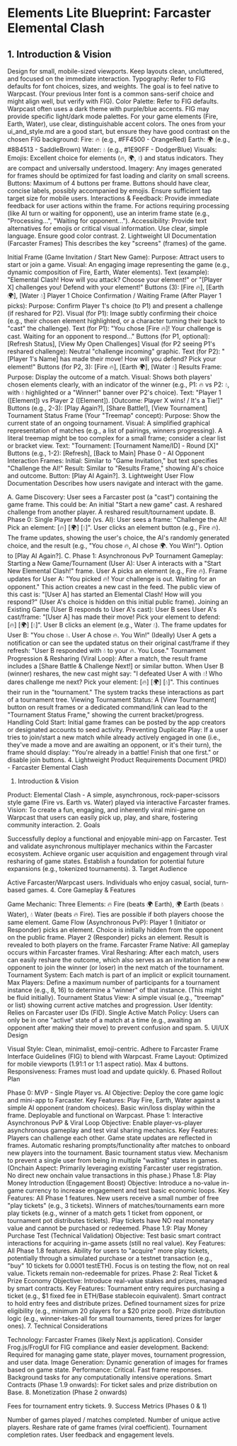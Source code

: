 # Elements Lite Blueprint: Farcaster Elemental Clash

## 1. Introduction & Vision
Design for small, mobile-sized viewports.
Keep layouts clean, uncluttered, and focused on the immediate interaction.
Typography:
Refer to FIG defaults for font choices, sizes, and weights. The goal is to feel native to Warpcast. (Your previous Inter font is a common sans-serif choice and might align well, but verify with FIG).
Color Palette:
Refer to FIG defaults. Warpcast often uses a dark theme with purple/blue accents. FIG may provide specific light/dark mode palettes.
For your game elements (Fire, Earth, Water), use clear, distinguishable accent colors. The ones from your ui_and_style.md are a good start, but ensure they have good contrast on the chosen FIG background:
Fire: 🔥 (e.g., #FF4500 - OrangeRed)
Earth: 🌍 (e.g., #8B4513 - SaddleBrown)
Water: 💧 (e.g., #1E90FF - DodgerBlue)
Visuals:
Emojis: Excellent choice for elements (🔥, 🌍, 💧) and status indicators. They are compact and universally understood.
Imagery: Any images generated for frames should be optimized for fast loading and clarity on small screens.
Buttons:
Maximum of 4 buttons per frame.
Buttons should have clear, concise labels, possibly accompanied by emojis.
Ensure sufficient tap target size for mobile users.
Interactions & Feedback:
Provide immediate feedback for user actions within the frame.
For actions requiring processing (like AI turn or waiting for opponent), use an interim frame state (e.g., "Processing...", "Waiting for opponent...").
Accessibility:
Provide text alternatives for emojis or critical visual information.
Use clear, simple language.
Ensure good color contrast.
2. Lightweight UI Documentation (Farcaster Frames)
This describes the key "screens" (frames) of the game.

Initial Frame (Game Invitation / Start New Game):
Purpose: Attract users to start or join a game.
Visual: An engaging image representing the game (e.g., dynamic composition of Fire, Earth, Water elements).
Text (example): "Elemental Clash! How will you attack? Choose your element!" or "[Player X] challenges you! Defend with your element!"
Buttons (3): [Fire 🔥], [Earth 🌍], [Water 💧]
Player 1 Choice Confirmation / Waiting Frame (After Player 1 picks):
Purpose: Confirm Player 1's choice (to P1) and present a challenge (if reshared for P2).
Visual (for P1): Image subtly confirming their choice (e.g., their chosen element highlighted, or a character turning their back to "cast" the challenge).
Text (for P1): "You chose [Fire 🔥]! Your challenge is cast. Waiting for an opponent to respond..."
Buttons (for P1, optional): [Refresh Status], [View My Open Challenges]
Visual (for P2 seeing P1's reshared challenge): Neutral "challenge incoming" graphic.
Text (for P2): "[Player 1's Name] has made their move! How will you defend? Pick your element!"
Buttons (for P2, 3): [Fire 🔥], [Earth 🌍], [Water 💧]
Results Frame:
Purpose: Display the outcome of a match.
Visual: Shows both players' chosen elements clearly, with an indicator of the winner (e.g., P1: 🔥 vs P2: 💧, with 💧 highlighted or a "Winner!" banner over P2's choice).
Text: "Player 1 ([Element]) vs Player 2 ([Element]). [Outcome: Player X wins! / It's a Tie!]"
Buttons (e.g., 2-3): [Play Again?], [Share Battle!], [View Tournament]
Tournament Status Frame (Your "Treemap" concept):
Purpose: Show the current state of an ongoing tournament.
Visual: A simplified graphical representation of matches (e.g., a list of pairings, winners progressing). A literal treemap might be too complex for a small frame; consider a clear list or bracket view.
Text: "Tournament: [Tournament Name/ID] - Round [X]"
Buttons (e.g., 1-2): [Refresh], [Back to Main]
Phase 0 - AI Opponent Interaction Frames:
Initial: Similar to "Game Invitation," but text specifies "Challenge the AI!"
Result: Similar to "Results Frame," showing AI's choice and outcome. Button: [Play AI Again?].
3. Lightweight User Flow Documentation
Describes how users navigate and interact with the game.

A. Game Discovery:
User sees a Farcaster post (a "cast") containing the game frame. This could be:
An initial "Start a new game" cast.
A reshared challenge from another player.
A reshared result/tournament update.
B. Phase 0: Single Player Mode (vs. AI):
User sees a frame: "Challenge the AI! Pick an element: [🔥] [🌍] [💧]".
User clicks an element button (e.g., Fire 🔥).
The frame updates, showing the user's choice, the AI's randomly generated choice, and the result (e.g., "You chose 🔥, AI chose 🌍. You Win!").
Option to [Play AI Again?].
C. Phase 1: Asynchronous PvP Tournament Gameplay:
Starting a New Game/Tournament (User A):
User A interacts with a "Start New Elemental Clash!" frame.
User A picks an element (e.g., Fire 🔥).
Frame updates for User A: "You picked 🔥! Your challenge is out. Waiting for an opponent."
This action creates a new cast in the feed. The public view of this cast is: "[User A] has started an Elemental Clash! How will you respond?" (User A's choice is hidden on this initial public frame).
Joining an Existing Game (User B responds to User A's cast):
User B sees User A's cast/frame: "[User A] has made their move! Pick your element to defend: [🔥] [🌍] [💧]".
User B clicks an element (e.g., Water 💧).
The frame updates for User B: "You chose 💧. User A chose 🔥. You Win!"
(Ideally) User A gets a notification or can see the updated status on their original cast/frame if they refresh: "User B responded with 💧 to your 🔥. You Lose."
Tournament Progression & Resharing (Viral Loop):
After a match, the result frame includes a [Share Battle & Challenge Next!] or similar button.
When User B (winner) reshares, the new cast might say: "I defeated User A with 💧! Who dares challenge me next? Pick your element: [🔥] [🌍] [💧]". This continues their run in the "tournament."
The system tracks these interactions as part of a tournament tree.
Viewing Tournament Status:
A [View Tournament] button on result frames or a dedicated command/link can lead to the "Tournament Status Frame," showing the current bracket/progress.
Handling Cold Start:
Initial game frames can be posted by the app creators or designated accounts to seed activity.
Preventing Duplicate Play:
If a user tries to join/start a new match while already actively engaged in one (i.e., they've made a move and are awaiting an opponent, or it's their turn), the frame should display: "You're already in a battle! Finish that one first." or disable join buttons.
4. Lightweight Product Requirements Document (PRD) - Farcaster Elemental Clash
1. Introduction & Vision

Product: Elemental Clash - A simple, asynchronous, rock-paper-scissors style game (Fire vs. Earth vs. Water) played via interactive Farcaster frames.
Vision: To create a fun, engaging, and inherently viral mini-game on Warpcast that users can easily pick up, play, and share, fostering community interaction.
2. Goals

Successfully deploy a functional and enjoyable mini-app on Farcaster.
Test and validate asynchronous multiplayer mechanics within the Farcaster ecosystem.
Achieve organic user acquisition and engagement through viral resharing of game states.
Establish a foundation for potential future expansions (e.g., tokenized tournaments).
3. Target Audience

Active Farcaster/Warpcast users.
Individuals who enjoy casual, social, turn-based games.
4. Core Gameplay & Features

Game Mechanic:
Three Elements: 🔥 Fire (beats 🌍 Earth), 🌍 Earth (beats 💧 Water), 💧 Water (beats 🔥 Fire).
Ties are possible if both players choose the same element.
Game Flow (Asynchronous PvP):
Player 1 (Initiator or Responder) picks an element. Choice is initially hidden from the opponent on the public frame.
Player 2 (Responder) picks an element.
Result is revealed to both players on the frame.
Farcaster Frame Native: All gameplay occurs within Farcaster frames.
Viral Resharing:
After each match, users can easily reshare the outcome, which also serves as an invitation for a new opponent to join the winner (or loser) in the next match of the tournament.
Tournament System:
Each match is part of an implicit or explicit tournament.
Max Players: Define a maximum number of participants for a tournament instance (e.g., 8, 16) to determine a "winner" of that instance. (This might be fluid initially).
Tournament Status View: A simple visual (e.g., "treemap" or list) showing current active matches and progression.
User Identity: Relies on Farcaster user IDs (FID).
Single Active Match Policy: Users can only be in one "active" state of a match at a time (e.g., awaiting an opponent after making their move) to prevent confusion and spam.
5. UI/UX Design

Visual Style: Clean, minimalist, emoji-centric. Adhere to Farcaster Frame Interface Guidelines (FIG) to blend with Warpcast.
Frame Layout: Optimized for mobile viewports (1.91:1 or 1:1 aspect ratio). Max 4 buttons.
Responsiveness: Frames must load and update quickly.
6. Phased Rollout Plan

Phase 0: MVP - Single Player vs. AI
Objective: Deploy the core game logic and mini-app to Farcaster.
Key Features:
Play Fire, Earth, Water against a simple AI opponent (random choices).
Basic win/loss display within the frame.
Deployable and functional on Warpcast.
Phase 1: Interactive Asynchronous PvP & Viral Loop
Objective: Enable player-vs-player asynchronous gameplay and test viral sharing mechanics.
Key Features:
Players can challenge each other.
Game state updates are reflected in frames.
Automatic resharing prompts/functionality after matches to onboard new players into the tournament.
Basic tournament status view.
Mechanism to prevent a single user from being in multiple "waiting" states in games.
(Onchain Aspect: Primarily leveraging existing Farcaster user registration. No direct new onchain value transactions in this phase.)
Phase 1.8: Play Money Introduction (Engagement Boost)
Objective: Introduce a no-value in-game currency to increase engagement and test basic economic loops.
Key Features:
All Phase 1 features.
New users receive a small number of free "play tickets" (e.g., 3 tickets).
Winners of matches/tournaments earn more play tickets (e.g., winner of a match gets 1 ticket from opponent, or tournament pot distributes tickets).
Play tickets have NO real monetary value and cannot be purchased or redeemed.
Phase 1.9: Play Money Purchase Test (Technical Validation)
Objective: Test basic smart contract interactions for acquiring in-game assets (still no real value).
Key Features:
All Phase 1.8 features.
Ability for users to "acquire" more play tickets, potentially through a simulated purchase or a testnet transaction (e.g., "buy" 10 tickets for 0.0001 testETH).
Focus is on testing the flow, not on real value. Tickets remain non-redeemable for prizes.
Phase 2: Real Ticket & Prize Economy
Objective: Introduce real-value stakes and prizes, managed by smart contracts.
Key Features:
Tournament entry requires purchasing a ticket (e.g., $1 fixed fee in ETH/Base stablecoin equivalent).
Smart contract to hold entry fees and distribute prizes.
Defined tournament sizes for prize eligibility (e.g., minimum 20 players for a $20 prize pool).
Prize distribution logic (e.g., winner-takes-all for small tournaments, tiered prizes for larger ones).
7. Technical Considerations

Technology: Farcaster Frames (likely Next.js application). Consider Frog.js/FrogUI for FIG compliance and easier development.
Backend: Required for managing game state, player moves, tournament progression, and user data.
Image Generation: Dynamic generation of images for frames based on game state.
Performance: Critical. Fast frame responses. Background tasks for any computationally intensive operations.
Smart Contracts (Phase 1.9 onwards): For ticket sales and prize distribution on Base.
8. Monetization (Phase 2 onwards)

Fees for tournament entry tickets.
9. Success Metrics (Phases 0 & 1)

Number of games played / matches completed.
Number of unique active players.
Reshare rate of game frames (viral coefficient).
Tournament completion rates.
User feedback and engagement levels.